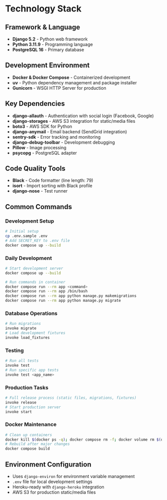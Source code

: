 # Technology Stack

## Framework & Language

- **Django 5.2** - Python web framework
- **Python 3.11.9** - Programming language
- **PostgreSQL 16** - Primary database

## Development Environment

- **Docker & Docker Compose** - Containerized development
- **uv** - Python dependency management and package installer
- **Gunicorn** - WSGI HTTP Server for production

## Key Dependencies

- **django-allauth** - Authentication with social login (Facebook, Google)
- **django-storages** - AWS S3 integration for static/media files
- **boto3** - AWS SDK for Python
- **django-anymail** - Email backend (SendGrid integration)
- **sentry-sdk** - Error tracking and monitoring
- **django-debug-toolbar** - Development debugging
- **Pillow** - Image processing
- **psycopg** - PostgreSQL adapter

## Code Quality Tools

- **Black** - Code formatter (line length: 79)
- **isort** - Import sorting with Black profile
- **django-nose** - Test runner

## Common Commands

### Development Setup

```bash
# Initial setup
cp .env.sample .env
# Add SECRET_KEY to .env file
docker compose up --build
```

### Daily Development

```bash
# Start development server
docker compose up --build

# Run commands in container
docker compose run --rm app <command>
docker compose run --rm app /bin/bash
docker compose run --rm app python manage.py makemigrations
docker compose run --rm app python manage.py migrate
```

### Database Operations

```bash
# Run migrations
invoke migrate
# Load development fixtures
invoke load_fixtures
```

### Testing

```bash
# Run all tests
invoke test
# Run specific app tests
invoke test <app_name>
```

### Production Tasks

```bash
# Full release process (static files, migrations, fixtures)
invoke release
# Start production server
invoke start
```

### Docker Maintenance

```bash
# Clean up containers
docker kill $(docker ps -q); docker compose rm -f; docker volume rm $(docker volume ls -qf dangling=true)
# Rebuild after major changes
docker compose build
```

## Environment Configuration

- Uses `django-environ` for environment variable management
- `.env` file for local development settings
- Heroku-ready with `django-heroku` integration
- AWS S3 for production static/media files
